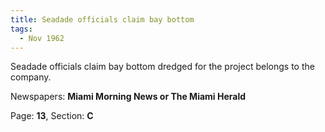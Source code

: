 ```yaml
---  
title: Seadade officials claim bay bottom  
tags:  
  - Nov 1962  
---  
```

  
Seadade officials claim bay bottom dredged for the project belongs to the company.  
  
Newspapers: **Miami Morning News or The Miami Herald**  
  
Page: **13**, Section: **C** 
